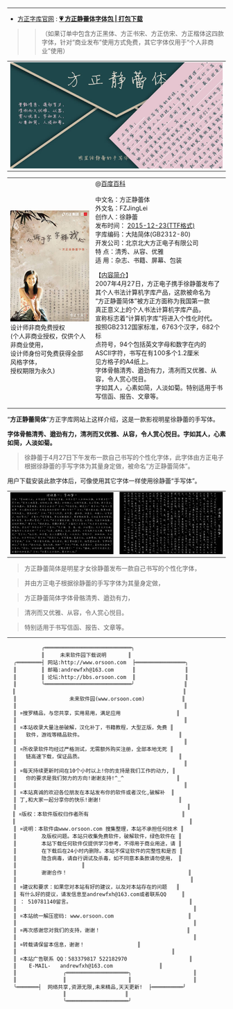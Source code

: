 
********************************************************************

- [方正字库官网](https://www.foundertype.com/) : [**💗 方正静蕾体字体包 | 打包下载**](https://www.foundertype.com/index.php/FontInfo/index/id/183)

>> （如果订单中包含方正黑体、方正书宋、方正仿宋、方正楷体这四款字体，针对“商业发布”使用方式免费，其它字体仅用于“个人非商业”使用）

<table>   
 <tr>
      <td> 
       <a title="徐静蕾字体样张 | 广告图" href='https://www.foundertype.com/index.php/FontInfo/index/id/183'><img src="https://github.com/taoste/Hello-World/blob/master/Tools/%E5%AD%97%E4%BD%93%EF%BC%88fonts%EF%BC%89/%E6%96%B9%E6%AD%A3%E9%9D%99%E8%95%BE%E7%AE%80%E4%BD%93%20%E5%85%8D%E6%BF%80%E6%B4%BB%E7%89%88/img/title-1.jpg?raw=true" alt="徐静蕾字体样张一.jpg"/></a>
	 </td>
    </tr>
</table>

<table>   
 <tr>
      <td> 
       <p><a title="方正静蕾简体(Download） | 广告图" href='https://github.com/taoste/Hello-World/raw/master/Tools/%E5%AD%97%E4%BD%93%EF%BC%88fonts%EF%BC%89/%E6%96%B9%E6%AD%A3%E9%9D%99%E8%95%BE%E7%AE%80%E4%BD%93%20%E5%85%8D%E6%BF%80%E6%B4%BB%E7%89%88/%E6%96%B9%E6%AD%A3%E9%9D%99%E8%95%BE%E7%AE%80%E4%BD%93%20%E5%85%8D%E6%BF%80%E6%B4%BB%E7%89%88.rar'><img src="https://github.com/taoste/Hello-World/blob/master/Tools/%E5%AD%97%E4%BD%93%EF%BC%88fonts%EF%BC%89/%E6%96%B9%E6%AD%A3%E9%9D%99%E8%95%BE%E7%AE%80%E4%BD%93%20%E5%85%8D%E6%BF%80%E6%B4%BB%E7%89%88/img/title.jpg?raw=true" alt="方正静蕾简体广告图.jpg"/></a><br>设计师非商免费授权<br>(个人非商业授权，仅供个人非商业使用，<br>设计师身份可免费获得全部风格字体，<br>授权期限为永久)</p>
      </td>
     <td>@<a href="https://baike.baidu.com/item/%E6%96%B9%E6%AD%A3%E9%9D%99%E8%95%BE%E7%AE%80%E4%BD%93/3808038">百度百科</a><br><br>
	   中文名：方正静蕾体<br>
	   外文名：FZJingLei<br>
	   创作人：徐静蕾<br>
	   发布时间：
	     <a title="方正静蕾简体(Download） | 发布时间：2007-04-27(FON格式)" href='https://github.com/taoste/Hello-World/raw/master/Tools/%E5%AD%97%E4%BD%93%EF%BC%88fonts%EF%BC%89/%E6%96%B9%E6%AD%A3%E9%9D%99%E8%95%BE%E7%AE%80%E4%BD%93%20%E5%85%8D%E6%BF%80%E6%B4%BB%E7%89%88/%E6%96%B9%E6%AD%A3%E9%9D%99%E8%95%BE%E7%AE%80%E4%BD%93%20%E5%85%8D%E6%BF%80%E6%B4%BB%E7%89%88.rar">2007-04-27(FON格式)</a> <br> 
	  更新时间：<a title="方正静蕾简体(Download） | 更新时间：2015-12-23(TTF格式)" href='https://github.com/taoste/Hello-World/raw/master/Tools/%E5%AD%97%E4%BD%93%EF%BC%88fonts%EF%BC%89/%E6%96%B9%E6%AD%A3%E9%9D%99%E8%95%BE%E7%AE%80%E4%BD%93%20%E5%85%8D%E6%BF%80%E6%B4%BB%E7%89%88/%E6%96%B9%E6%AD%A3%E9%9D%99%E8%95%BE%E7%AE%80%E4%BD%93(TTF%E6%A0%BC%E5%BC%8F).zip
">2015-12-23(TTF格式)</a><br>
	   字库编码：大陆简体(GB2312-80)<br>
	   开发公司：北京北大方正电子有限公司<br>
	   特    点：清秀、从容、优雅<br>
	   适    用：杂志、书籍、屏幕、包装<br>

【<a href="https://baike.baidu.com/item/%E6%96%B9%E6%AD%A3%E9%9D%99%E8%95%BE%E7%AE%80%E4%BD%93/3808038">内容简介</a>】<br>
2007年4月27日，方正电子携手徐静蕾发布了<br>
其个人书法计算机字库产品，这款被命名为<br>
“方正静蕾简体”被方正方面称为我国第一款<br>
真正意义上的个人书法计算机字库产品，<br>
宣称标志着“计算机字库”将进入个性化时代。<br>
按照GB2312国家标准，6763个汉字，682个标<br>
点符号，94个包括英文字母和数字在内的<br>
ASCII字符，书写在有100多个1.2厘米<br>
见方格子的A4纸上。<br>
字体骨骼清秀、遒劲有力，清冽而又优雅、从容，令人赏心悦目。<br>
字如其人，心素如简，人淡如菊。特别适用于书写信函、报告、文章等。<br>
     </td>
     </tr>
</table>

“**方正静蕾简体**”方正字库网站上这样介绍，这是一款影视明星徐静蕾的手写体。

**字体骨骼清秀、遒劲有力，清冽而又优雅、从容，令人赏心悦目。字如其人，心素如简，人淡如菊。**

> 徐静蕾于4月27日下午发布一款自己书写的个性化字体，此字体由方正电子根据徐静蕾的手写字体为其量身定做，被命名“方正静蕾简体”。

用户下载安装此款字体后，可像使用其它字体一样使用徐静蕾“手写体”。

<table>   
 <tr>
      <td> 
       <a title="徐静蕾字体样张一" href='https://www.foundertype.com/index.php/FontInfo/index/id/183'><img src="https://github.com/taoste/Hello-World/blob/master/Tools/%E5%AD%97%E4%BD%93%EF%BC%88fonts%EF%BC%89/%E6%96%B9%E6%AD%A3%E9%9D%99%E8%95%BE%E7%AE%80%E4%BD%93%20%E5%85%8D%E6%BF%80%E6%B4%BB%E7%89%88/img/fons-1.jpg?raw=trueg" alt="徐静蕾字体样张一.jpg"/></a>
	  </td>
     <td>
	  <a title="徐静蕾字体样张二" href='https://www.foundertype.com/index.php/FontInfo/index/id/183'><img src="https://github.com/taoste/Hello-World/blob/master/Tools/%E5%AD%97%E4%BD%93%EF%BC%88fonts%EF%BC%89/%E6%96%B9%E6%AD%A3%E9%9D%99%E8%95%BE%E7%AE%80%E4%BD%93%20%E5%85%8D%E6%BF%80%E6%B4%BB%E7%89%88/img/fons-2.jpg?raw=true" alt="徐静蕾字体样张二.jpg"/></a>
     </td>
    </tr>
</table>

> 方正静蕾简体是明星才女徐静蕾发布一款自己书写的个性化字体，

> 并由方正电子根据徐静蕾的手写字体为其量身定做，

> 方正静蕾简体字体骨骼清秀、遒劲有力，

> 清冽而又优雅、从容，令人赏心悦目。

> 特别适用于书写信函、报告、文章等。

********************************************************************

```
           ╭════════════════════════════╮
           ║     未来软件园下载说明       ║ 
  ╭════════┤ 网站:http://www.orsoon.com  ├════════════════╮
  ║        ║ 邮箱:andrewfxh@163.com      ║                ║
  ║        ║ 论坛:http://bbs.orsoon.com  ║                ║ 
  ║        ╰════════════════════════════╯                ║
　║                                                      ║
  ║                 未来软件园(www.orsoon.com)            ║
  ║                                                      ║
  ║ ¤搜罗精品，与您共享，实用易用，满足应用                  ║
  ║                                                      ║
  ║ ¤本站收录大量注册破解，汉化补丁，书籍教程，大型正版，免费 ║
  ║   软件，游戏等精品软件。                               ║
  ║                                                      ║
  ║ ¤所收录软件均经过严格测试，无需额外购买注册，全部本地无死 ║
  ║   链高速下载，保证品质。                               ║
  ║                                                      ║
  ║ ¤每天持续更新时间在10个小时以上!你的支持是我们工作的动力, ║  
  ║   你的要求是我们努力的方向!谢谢支持!^_^                 ║
  ║                                                      ║ 
  ║ ¤本站真诚的欢迎各位朋友在本站发布你的软件或者汉化,破解补  ║
  ║ 丁,和大家一起分享你的快乐!谢谢!                         ║ 
  ║                                                       ║
　║ ¤版权：本软件版权归作者所有                              ║
　║                                                        ║
  ║ ¤说明：本软件由www.orsoon.com 搜集整理，本站不承担任何技术 ║
  ║        及版权问题。本站只收集免费软件，破解软件，绿色软件在 ║
  ║        本站下载任何软件仅提供学习参考，不得用于商业用途，请 ║
  ║        在下载后在24小时内删除。本站不保证软件的完整性和是否 ║
  ║        隐含病毒，请自行调试及杀毒，如不同意本条款请勿使用， ║  
  ║					    ║
  ║        谢谢合作！                                       ║
  ║                                                        ║
  ║ ¤建议和要求：如果您对本站有好的建议，以及对本站存在的问题   ║
  ║ 有什么好的提议，请发信息至andrewfxh@163.com或者联系QQ     ║
  ║ ： 510781140留言。                                      ║
  ║                                                         ║
  ║ ¤本站统一解压密码: www.orsoon.com                        ║
  ║                                                         ║
  ║ ¤再次感谢您对我们的支持，谢谢！                            ║
  ║                                                         ║
  ║ ¤转载请保留本信息，谢谢！			      ║
  ║                                      		     ║
  ║ ¤本站广告联系 QQ：583379817 522182970        	          ║
  ║    E-MAIL-   andrewfxh@163.com  		     ║
  ║               ╭════════════════════╮                    ║
  ║               ║                    ║                    ║
  ╰═══════┤  网络共享,资源无限,未来精品,天天更新!  ├══════════╯
                  ║                   ║
                  ╰════════════════════╯ 
  ```

